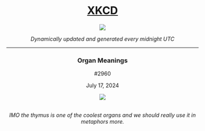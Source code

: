 
<h1 align="center"><a href="https://xkcd.com">XKCD</a></h1>
<div align="center">
    <img src="https://img.shields.io/github/last-commit/ShashashankThakur/XKCD?label=last%20updated" />
</div>

<p align="center"><i>Dynamically updated and generated every midnight UTC</i></p>
<hr>
<div align="center">
    <h3><strong>Organ Meanings</strong></h3>
    <p>#2960</p>
    <p>July 17, 2024</p>
    <img src="https://imgs.xkcd.com/comics/organ_meanings.png">
    <br></br>
    <p><i>IMO the thymus is one of the coolest organs and we should really use it in metaphors more.</i></p>
</div>

